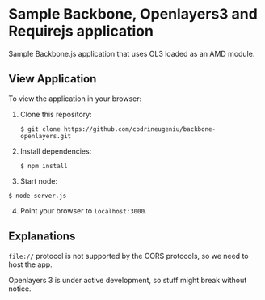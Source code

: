 # Sample Backbone, Openlayers3 and Requirejs application

Sample Backbone.js application that uses OL3 loaded as an AMD module.


## View Application

To view the application in your browser:

1. Clone this repository:

   ```
   $ git clone https://github.com/codrineugeniu/backbone-openlayers.git
   ```

2. Install dependencies:

   ```
   $ npm install
   ```
3. Start node: 

  ```
  $ node server.js
  ```

4. Point your browser to `localhost:3000`.

## Explanations

`file://` protocol is not supported by the CORS protocols, so we need to host the app.

Openlayers 3 is under active development, so stuff might break without notice.
